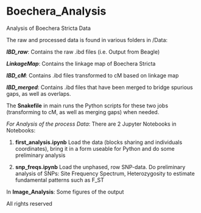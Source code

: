 # Boechera_Analysis
Analysis of Boechera Stricta Data

The raw and processed data is found in various folders in /Data:

***IBD_raw***:
Contains the raw .ibd files (i.e. Output from Beagle)

***LinkageMap***:
Contains the linkage map of Boechera Stricta

***IBD_cM***:
Contains .ibd files transformed to cM based on linkage map

***IBD_merged***:
Contains .ibd files that have been merged to bridge spurious gaps, as well as overlaps.


The **Snakefile** in main runs the Python scripts for these two jobs (transforming to cM, as well as merging gaps) when needed.



*For Analysis of the process Data*:
There are 2 Jupyter Notebooks in Notebooks:

1) **first_analysis.ipynb**
Load the data (blocks sharing and individuals coordinates), bring it in a form useable for Python and do some preliminary analysis

2) **snp_freqs.ipynb**
Load the unphased, row SNP-data. Do preliminary analysis of SNPs: Site Frequency Spectrum, Heterozygosity to estimate fundamental patterns such as F_ST

In **Image_Analysis**:
Some figures of the output



All rights reserved

